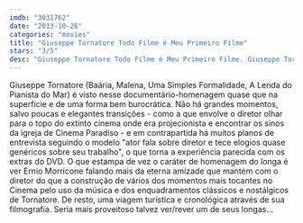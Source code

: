 ```yaml
---
imdb: "3031762"
date: "2013-10-26"
categories: "movies"
title: "Giuseppe Tornatore Todo Filme é Meu Primeiro Filme"
stars: "3/5"
desc: "Giuseppe Tornatore Todo Filme é Meu Primeiro Filme. Giuseppe Tornatore - Ogni film un'opera prima (Italy, 2012). Dirigido por Luciano Barcaroli, Gerardo Panichi. Escrito por Luciano Barcaroli, Gerardo Panichi. Com Monica Bellucci, Sergio Castellitto, Vittorio Cecchi Gori, Massimo De Rita, Laura Fattori, Ben Gazzara, Giuseppe Giglietti, Blasco Giurato, Tonino Guerra."
---
```

Giuseppe Tornatore (Baária, Malena, Uma Simples Formalidade, A Lenda do Pianista do Mar) é visto nesse documentário-homenagem quase que na superfície e de uma forma bem burocrática. Não há grandes momentos, salvo poucas e elegantes transições - como a que envolve o diretor olhar para o topo do extinto cinema onde era projecionista e encontrar os sinos da igreja de Cinema Paradiso - e em contrapartida há muitos planos de entrevista seguindo o modelo "ator fala sobre diretor e tece elogios quase genéricos sobre seu trabalho", o que torna a experiência parecida com os extras do DVD. O que estampa de vez o caráter de homenagem do longa é ver Ernio Morricone falando mais da eterna amizade que mantém com o diretor do que a construção de vários dos momentos mais tocantes no Cinema pelo uso da música e dos enquadramentos clássicos e nostálgicos de Tornatore. De resto, uma viagem turística e cronológica através de sua filmografia. Seria mais proveitoso talvez ver/rever um de seus longas...


